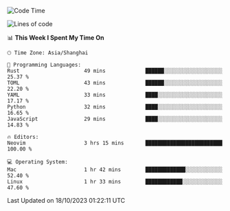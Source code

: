 <!--START_SECTION:waka-->
![Code Time](http://img.shields.io/badge/Code%20Time-1%2C634%20hrs%2059%20mins-blue)

![Lines of code](https://img.shields.io/badge/From%20Hello%20World%20I%27ve%20Written-287.6%20thousand%20lines%20of%20code-blue)

📊 **This Week I Spent My Time On** 

```text
🕑︎ Time Zone: Asia/Shanghai

💬 Programming Languages: 
Rust                     49 mins             ██████░░░░░░░░░░░░░░░░░░░   25.37 % 
TOML                     43 mins             ██████░░░░░░░░░░░░░░░░░░░   22.20 % 
YAML                     33 mins             ████░░░░░░░░░░░░░░░░░░░░░   17.17 % 
Python                   32 mins             ████░░░░░░░░░░░░░░░░░░░░░   16.65 % 
JavaScript               29 mins             ████░░░░░░░░░░░░░░░░░░░░░   14.83 % 

🔥 Editors: 
Neovim                   3 hrs 15 mins       █████████████████████████   100.00 % 

💻 Operating System: 
Mac                      1 hr 42 mins        █████████████░░░░░░░░░░░░   52.40 % 
Linux                    1 hr 33 mins        ████████████░░░░░░░░░░░░░   47.60 % 
```


 Last Updated on 18/10/2023 01:22:11 UTC
<!--END_SECTION:waka-->
